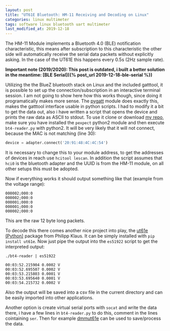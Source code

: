 ```yaml
---
layout: post
title: "UT61E Bluetooth: HM-11 Receiving and Decoding on Linux"
categories: linux multimeter
tags: software linux bluetooth uart multimeter
last_modified_at: 2019-12-18
---
```

The HM-11 Module implements a Bluetooth 4.0 (BLE) notification characteristic, this means after subscription to this characteristic the other side will automatically receive the serial data packets without explicitly asking. In the case of the UT61E this happens every 0.5s (2Hz sample rate).

**Important note (2019/2020): This post is outdated, i built a better solution in the meantime: [BLE Serial]({% post_url 2019-12-18-ble-serial %})**

Utilizing the the BlueZ bluetooth stack on Linux and the included gatttool, it is possible to set up the connection/subscription in an interactive terminal session. I am not going to show here how this works though, since doing it programatically makes more sense. 
The [pygatt](https://github.com/peplin/pygatt) module does exactly this, makes the gatttool interface usable in python scripts. 
I had to modify it a bit to get the data out, also i have written a script that opens the device and prints the raw data as ASCII to stdout. To use it clone or download [my repo](https://github.com/Jakeler/ut61e-pygatt), make sure you have installed the `pexpect` python2 module and then execute `bt4-reader.py` with python2. It will be very likely that it will not connect, because the MAC is not matching (line 30):
```python
device = adapter.connect('20:91:48:4C:4C:54')
```
It is necessary to change this to your module address, to get the addresses of devices in reach use `hcitool lescan`.
In addition the script assumes that `hci0` is the bluetooth adapter and the UUID is from the HM-11 module, on all other setups this must be adopted.

Now if everything works it should output something like that (example from the voltage range):
```
000002;000:0
000002;000:0
000001;000:0
000001;000:0
000002;000:0
```
This are the raw 12 byte long packets.

To decode this there comes another nice project into play, the [ut61e (Python)](https://github.com/pklaus/ut61e_python) package from Philipp Klaus. It can be simply installed with `pip install ut61e`.
Now just pipe the output into the `es51922` script to get the interpreted output:
```
./bt4-reader | es51922
```
```
00:03:52.215904 0.0002 V
00:03:52.695507 0.0002 V
00:03:53.215803 0.0001 V
00:03:53.695640 0.0001 V
00:03:54.215732 0.0002 V
```
Also the output will be saved into a csv file in the current directory and can be easily imported into other applications.

Another option is create virtual serial ports with `socat` and write the data there, i have a few lines in `bt4-reader.py` to do this, comment in the lines cointaining `ser`. Then for example [dmmut61e](https://github.com/stv0g/dmm_ut61e) can be used to save/process the data.
